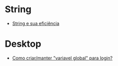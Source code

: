 # String

- [String e sua eficiência](http://pt.stackoverflow.com/q/16050/101)

# Desktop

- [Como criar/manter "variavel global" para login?](https://pt.stackoverflow.com/q/54588/101)
